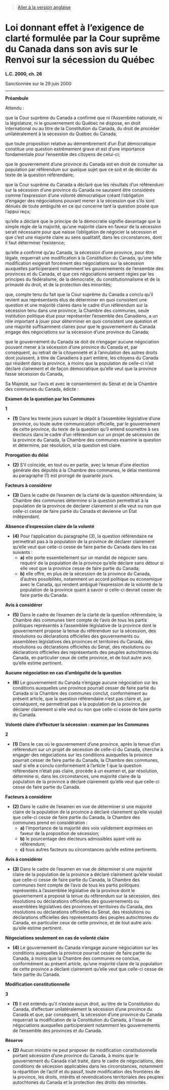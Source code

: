 > [Aller à la version anglaise](/en/Acts/Statutes%20of%20Canada/2000/c.%2026.md)

# Loi donnant effet à l’exigence de clarté formulée par la Cour suprême du Canada dans son avis sur le Renvoi sur la sécession du Québec

**L.C. 2000, ch. 26**


Sanctionnée sur le 29 juin 2000

----------




**Préambule**

Attendu :

que la Cour suprême du Canada a confirmé que ni l’Assemblée nationale, ni la législature, ni le gouvernement du Québec ne dispose, en droit international ou au titre de la Constitution du Canada, du droit de procéder unilatéralement à la sécession du Québec du Canada;

que toute proposition relative au démembrement d’un État démocratique constitue une question extrêmement grave et est d’une importance fondamentale pour l’ensemble des citoyens de celui-ci;

que le gouvernement d’une province du Canada est en droit de consulter sa population par référendum sur quelque sujet que ce soit et de décider du texte de la question référendaire;

que la Cour suprême du Canada a déclaré que les résultats d’un référendum sur la sécession d’une province du Canada ne sauraient être considérés comme l’expression d’une volonté démocratique créant l’obligation d’engager des négociations pouvant mener à la sécession que s’ils sont dénués de toute ambiguïté en ce qui concerne tant la question posée que l’appui reçu;

qu’elle a déclaré que le principe de la démocratie signifie davantage que la simple règle de la majorité, qu’une majorité claire en faveur de la sécession serait nécessaire pour que naisse l’obligation de négocier la sécession et que c’est une majorité claire au sens qualitatif, dans les circonstances, dont il faut déterminer l’existence;

qu’elle a confirmé qu’au Canada, la sécession d’une province, pour être légale, requerrait une modification à la Constitution du Canada, qu’une telle modification exigerait forcément des négociations sur la sécession auxquelles participeraient notamment les gouvernements de l’ensemble des provinces et du Canada, et que ces négociations seraient régies par les principes du fédéralisme, de la démocratie, du constitutionnalisme et de la primauté du droit, et de la protection des minorités;

que, compte tenu du fait que la Cour suprême du Canada a conclu qu’il revient aux représentants élus de déterminer en quoi consistent une question et une majorité claires dans le cadre d’un référendum sur la sécession tenu dans une province, la Chambre des communes, seule institution politique élue pour représenter l’ensemble des Canadiens, a un rôle important à jouer pour déterminer en quoi consistent une question et une majorité suffisamment claires pour que le gouvernement du Canada engage des négociations sur la sécession d’une province du Canada;

que le gouvernement du Canada se doit de n’engager aucune négociation pouvant mener à la sécession d’une province du Canada et, par conséquent, au retrait de la citoyenneté et à l’annulation des autres droits dont jouissent, à titre de Canadiens à part entière, les citoyens du Canada qui résident dans la province, à moins que la population de celle-ci n’ait déclaré clairement et de façon démocratique qu’elle veut que la province fasse sécession du Canada,



Sa Majesté, sur l’avis et avec le consentement du Sénat et de la Chambre des communes du Canada, édicte :






**Examen de la question par les Communes**

**1** 

- **(1)** Dans les trente jours suivant le dépôt à l’assemblée législative d’une province, ou toute autre communication officielle, par le gouvernement de cette province, du texte de la question qu’il entend soumettre à ses électeurs dans le cadre d’un référendum sur un projet de sécession de la province du Canada, la Chambre des communes examine la question et détermine, par résolution, si la question est claire.

**Prorogation du délai**

- **(2)** S’il coïncide, en tout ou en partie, avec la tenue d’une élection générale des députés à la Chambre des communes, le délai mentionné au paragraphe (1) est prorogé de quarante jours.

**Facteurs à considérer**

- **(3)** Dans le cadre de l’examen de la clarté de la question référendaire, la Chambre des communes détermine si la question permettrait à la population de la province de déclarer clairement si elle veut ou non que celle-ci cesse de faire partie du Canada et devienne un État indépendant.

**Absence d’expression claire de la volonté**

- **(4)** Pour l’application du paragraphe (3), la question référendaire ne permettrait pas à la population de la province de déclarer clairement qu’elle veut que celle-ci cesse de faire partie du Canada dans les cas suivants :
	- **a)** elle porte essentiellement sur un mandat de négocier sans requérir de la population de la province qu’elle déclare sans détour si elle veut que la province cesse de faire partie du Canada;
	- **b)** elle offre, en plus de la sécession de la province du Canada, d’autres possibilités, notamment un accord politique ou économique avec le Canada, qui rendent ambiguë l’expression de la volonté de la population de la province quant à savoir si celle-ci devrait cesser de faire partie du Canada.

**Avis à considérer**

- **(5)** Dans le cadre de l’examen de la clarté de la question référendaire, la Chambre des communes tient compte de l’avis de tous les partis politiques représentés à l’assemblée législative de la province dont le gouvernement propose la tenue du référendum sur la sécession, des résolutions ou déclarations officielles des gouvernements ou assemblées législatives des provinces et territoires du Canada, des résolutions ou déclarations officielles du Sénat, des résolutions ou déclarations officielles des représentants des peuples autochtones du Canada, en particulier ceux de cette province, et de tout autre avis qu’elle estime pertinent.

**Aucune négociation en cas d’ambiguïté de la question**

- **(6)** Le gouvernement du Canada n’engage aucune négociation sur les conditions auxquelles une province pourrait cesser de faire partie du Canada si la Chambre des communes conclut, conformément au présent article, que la question référendaire n’est pas claire et, par conséquent, ne permettrait pas à la population de la province de déclarer clairement si elle veut ou non que celle-ci cesse de faire partie du Canada.




**Volonté claire d’effectuer la sécession : examen par les Communes**

**2** 

- **(1)** Dans le cas où le gouvernement d’une province, après la tenue d’un référendum sur un projet de sécession de celle-ci du Canada, cherche à engager des négociations sur les conditions auxquelles la province pourrait cesser de faire partie du Canada, la Chambre des communes, sauf si elle a conclu conformément à l’article 1 que la question référendaire n’était pas claire, procède à un examen et, par résolution, détermine si, dans les circonstances, une majorité claire de la population de la province a déclaré clairement qu’elle veut que celle-ci cesse de faire partie du Canada.

**Facteurs à considérer**

- **(2)** Dans le cadre de l’examen en vue de déterminer si une majorité claire de la population de la province a déclaré clairement qu’elle voulait que celle-ci cesse de faire partie du Canada, la Chambre des communes prend en considération :
	- **a)** l’importance de la majorité des voix validement exprimées en faveur de la proposition de sécession;
	- **b)** le pourcentage des électeurs admissibles ayant voté au référendum;
	- **c)** tous autres facteurs ou circonstances qu’elle estime pertinents.

**Avis à considérer**

- **(3)** Dans le cadre de l’examen en vue de déterminer si une majorité claire de la population de la province a déclaré clairement qu’elle voulait que celle-ci cesse de faire partie du Canada, la Chambre des communes tient compte de l’avis de tous les partis politiques représentés à l’assemblée législative de la province dont le gouvernement a proposé la tenue du référendum sur la sécession, des résolutions ou déclarations officielles des gouvernements ou assemblées législatives des provinces et territoires du Canada, des résolutions ou déclarations officielles du Sénat, des résolutions ou déclarations officielles des représentants des peuples autochtones du Canada, en particulier ceux de cette province, et de tout autre avis qu’elle estime pertinent.

**Négociations seulement en cas de volonté claire**

- **(4)** Le gouvernement du Canada n’engage aucune négociation sur les conditions auxquelles la province pourrait cesser de faire partie du Canada, à moins que la Chambre des communes ne conclue, conformément au présent article, qu’une majorité claire de la population de cette province a déclaré clairement qu’elle veut que celle-ci cesse de faire partie du Canada.




**Modification constitutionnelle**

**3** 

- **(1)** Il est entendu qu’il n’existe aucun droit, au titre de la Constitution du Canada, d’effectuer unilatéralement la sécession d’une province du Canada et que, par conséquent, la sécession d’une province du Canada requerrait la modification de la Constitution du Canada, à l’issue de négociations auxquelles participeraient notamment les gouvernements de l’ensemble des provinces et du Canada.

**Réserve**

- **(2)** Aucun ministre ne peut proposer de modification constitutionnelle portant sécession d’une province du Canada, à moins que le gouvernement du Canada n’ait traité, dans le cadre de négociations, des conditions de sécession applicables dans les circonstances, notamment la répartition de l’actif et du passif, toute modification des frontières de la province, les droits, intérêts et revendications territoriales des peuples autochtones du Canada et la protection des droits des minorités.



